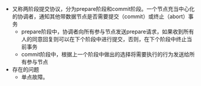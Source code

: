 - 又称两阶段提交协议，分为prepare阶段和commit阶段。一个节点充当中心化的协调者，通知其他带数据节点是否需要提交（commit）或终止（abort）事务
	- prepare阶段中，协调者向所有参与节点发送prepare请求，如果收到所有人的同意回复则可以在下个阶段中进行提交，否则，在下个阶段中终止当前事务
	- commit阶段中，根据上一个阶段中做出的选择将需要执行的行为发送给所有参与节点
- 存在的问题
	- 单点故障。